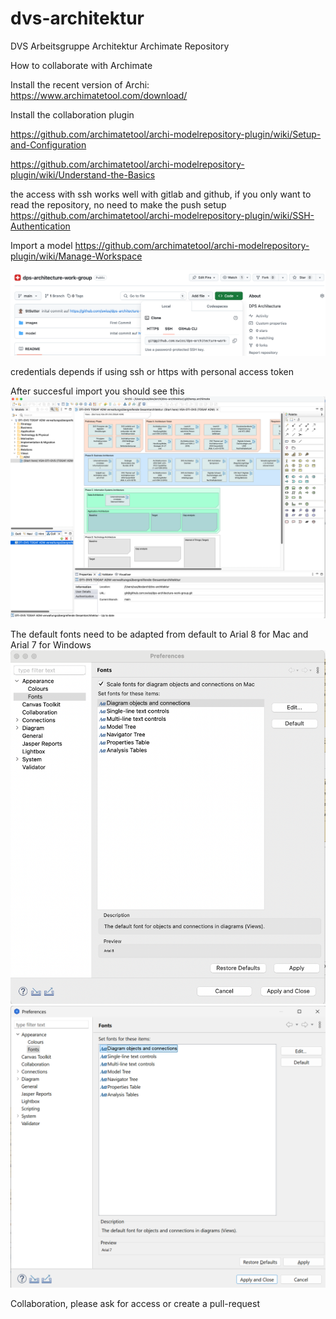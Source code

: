 # dvs-architektur
DVS Arbeitsgruppe Architektur Archimate Repository 

How to collaborate with Archimate

Install the recent version of Archi: https://www.archimatetool.com/download/

Install the collaboration plugin

https://github.com/archimatetool/archi-modelrepository-plugin/wiki/Setup-and-Configuration

https://github.com/archimatetool/archi-modelrepository-plugin/wiki/Understand-the-Basics

the access with ssh works well with gitlab and github, if you only want to read the repository, no need to make the push setup
https://github.com/archimatetool/archi-modelrepository-plugin/wiki/SSH-Authentication

Import a model 
https://github.com/archimatetool/archi-modelrepository-plugin/wiki/Manage-Workspace

![clone code](clone.png)

credentials depends if using ssh or https with personal access token

After succesful import you should see this
![archimate start screen](archi-collab.png)

The default fonts need to be adapted from default to Arial 8 for Mac and Arial 7 for Windows
![archimate preferences mac](arch-5-6-fonts-preferences-mac.png)
![archimate preferences win](arch-5-6-fonts-preferences-win.png)

Collaboration, please ask for access or create a pull-request
